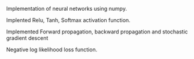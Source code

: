 Implementation of neural networks using numpy.

Implented Relu, Tanh, Softmax activation function.

Implemented Forward propagation, backward propagation and stochastic gradient descent 

Negative log likelihood loss function.
